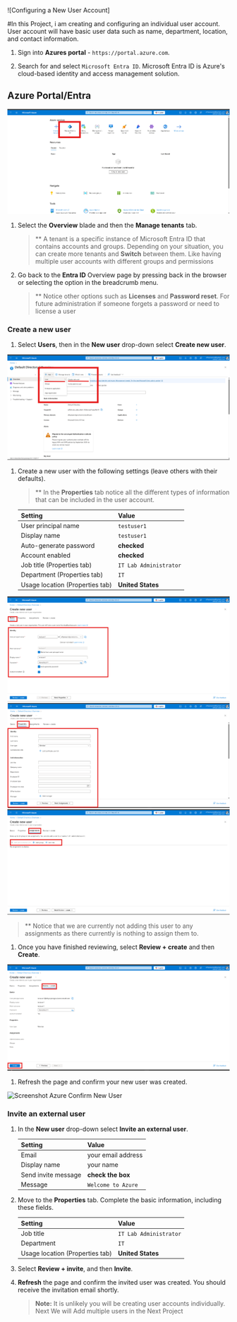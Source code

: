 ![Configuring a New User Account]

#In this Project, i am creating and configuring an individual user account. User account will have basic user data such as name, department, location, and contact information.

1. Sign into **Azures portal** - `https://portal.azure.com`.

1. Search for and select `Microsoft Entra ID`. Microsoft Entra ID is Azure's cloud-based identity and access management solution. 

## Azure Portal/Entra

![Screenshot Azure Portal/Entra](My_Project_Media/P_1.1_Portal_Entra.png)


1. Select the **Overview** blade and then the **Manage tenants** tab. 

    >** A tenant is a specific instance of Microsoft Entra ID that contains accounts and groups. Depending on your situation, you can create more tenants and **Switch** between them. Like having multiple user accounts with different groups and permissions

1. Go back to the **Entra ID** Overview page by pressing back in the browser or selecting the option in the breadcrumb menu.

    >** Notice other options such as **Licenses** and **Password reset**. For future administration if someone forgets a password or need to license a user
   
### Create a new user

1. Select **Users**, then in the **New user** drop-down select **Create new user**. 

![Screenshot Azure Adding User](My_Project_Media/P_1.2_AddUser.png)

1. Create a new user with the following settings (leave others with their defaults).
    >** In the **Properties** tab notice all the different types of information that can be included in the user account. 

    | Setting | Value |
    | --- | --- |
    | User principal name | `testuser1` |
    | Display name | `testuser1` |
    | Auto-generate password | **checked** |
    | Account enabled | **checked** |
    | Job title (Properties tab) | `IT Lab Administrator` |
    | Department (Properties tab) | `IT` |
    | Usage location (Properties tab) | **United States** |

![Screenshot Azure Basic User Tab](My_Project_Media/P_1.3_BasicUser.png)
![Screenshot Azure User Properties Tab](My_Project_Media/P_1.4_UserProperties.png)
![Screenshot Azure User Assignments Tab](My_Project_Media/P_1.5_UserAssignments.png)

   >** Notice that we are currently not adding this user to any assignments as there currently is nothing to assign them to.

1. Once you have finished reviewing, select **Review + create** and then **Create**.

![Screenshot Azure Review User Details](My_Project_Media/P_1.6_ReviewUser.png)

1. Refresh the page and confirm your new user was created. 

![Screenshot Azure Confirm New User](My_Project_Media/P_1.7_ConfirmU.png)



### Invite an external user


1. In the **New user** drop-down select **Invite an external user**. 

    | Setting | Value |
    | --- | --- |
    | Email | your email address |
    | Display name | your name |
    | Send invite message | **check the box** |
    | Message | `Welcome to Azure` |

1. Move to the **Properties** tab. Complete the basic information, including these fields. 

    | Setting | Value |
    | --- | --- |
    | Job title  | `IT Lab Administrator` |
    | Department  | `IT` |
    | Usage location (Properties tab) | **United States** |

1. Select **Review + invite**, and then **Invite**.

1. **Refresh** the page and confirm the invited user was created. You should receive the invitation email shortly. 

    
    >**Note:** It is unlikely you will be creating user accounts individually. Next We will Add multiple users in the Next Project